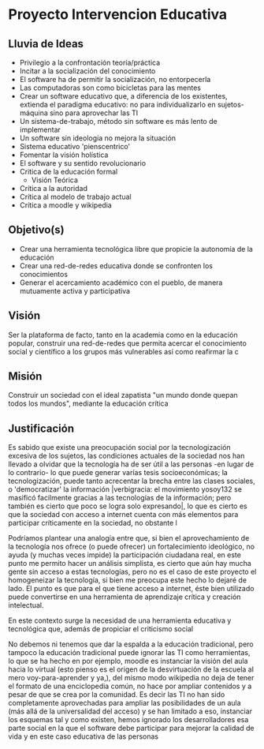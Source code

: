Proyecto Intervencion Educativa
===============================

Lluvia de Ideas
---------------
* Privilegio a la confrontación teoría/práctica
* Incitar a la socialización del conocimiento
* El software ha de permitir la socialización, no entorpecerla
* Las computadoras son como bicicletas para las mentes
* Crear un software educativo que, a diferencia de los existentes, extienda el paradigma educativo: no para individualizarlo en sujetos-máquina sino para aprovechar las TI 
* Un sistema-de-trabajo, método sin software es más lento de implementar
* Un software sin ideología no mejora la situación
* Sistema educativo 'pienscentrico'
* Fomentar la visión holística
* El software y su sentido revolucionario
* Critica de la educación formal
    * Visión Teórica
* Crítica a la autoridad
* Crítica al modelo de trabajo actual
* Crítica a moodle y wikipedia



Objetivo(s)
-----------
* Crear una herramienta tecnológica libre que propicie la autonomía de la educación 
* Crear una red-de-redes educativa donde se confronten los conocimientos
* Generar el acercamiento académico con el pueblo, de manera mutuamente activa y participativa



Visión
--------
Ser la plataforma de facto, tanto en la academia como en la educación popular, construir una red-de-redes que permita acercar el conocimiento social y científico a los grupos más vulnerables así como reafirmar la c


Misión
------
Construir un sociedad con el ideal zapatista "un mundo donde quepan todos los mundos", mediante la educación crítica


Justificación
-------------
Es sabido que existe una preocupación social por la tecnologización excesiva de los sujetos, las condiciones actuales de la sociedad nos han llevado a olvidar que la tecnología ha de ser útil a las personas -en lugar de lo contrario- lo que puede generar varías tesis socioeconómicas; la tecnologización, puede tanto acrecentar la brecha entre las clases sociales, o 'democratizar' la información |verbigracia: el movimiento yosoy132 se masificó facilmente gracias a las tecnologías de la información; pero también es cierto que poco se logra solo expresando|, lo que es cierto es que la sociedad con acceso a internet cuenta con más elementos para participar críticamente en la sociedad, no obstante l

Podríamos plantear una analogía entre que, si bien el aprovechamiento de la tecnología nos ofrece (o puede ofrecer) un fortalecimiento ideológico, no ayuda (y muchas veces impide) la participación ciudadana real, en este punto me permito hacer un análisis simplista, es cierto que aún hay mucha gente sin acceso a estas tecnologías, pero no es el caso de este proyecto el homogeneizar la tecnología, si bien me preocupa este hecho lo dejaré de lado. El punto es que para el que tiene acceso a internet, éste bien utilizado puede convertirse en una herramienta de aprendizaje crítica y creación intelectual.

En este contexto surge la necesidad de una herramienta educativa y tecnológica que, además de propiciar el criticismo social

No debemos ni tenemos que dar la espalda a la educación tradicional, pero tampoco la educación tradicional puede ignorar las TI como herramientas, lo que se ha hecho en por ejemplo, moodle es instanciar la visión del aula hacia lo virtual (esto pienso es el origen de la desvirtuación de la escuela al mero voy-para-aprender y ya,), del mismo modo wikipedia no deja de tener el formato de una enciclopedia común, no hace por ampliar contenidos y a pesar de que se crea por la comunidad. Es decir las TI no han sido completamente aprovechadas para ampliar las posibilidades de un aula (más allá de la universalidad del acceso) y se han limitado a eso, instanciar los esquemas tal y como existen, hemos ignorado los desarrolladores esa parte social en la que el software debe participar para mejorar la calidad de vida y en este caso educativa de las personas
